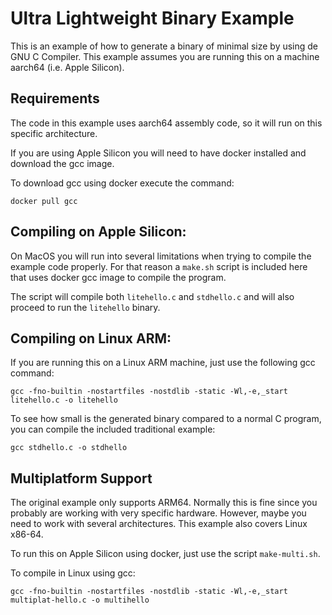# Ultra Lightweight Binary Example

This is an example of how to generate a binary of minimal size by using de GNU C Compiler.
This example assumes you are running this on a machine aarch64 (i.e. Apple Silicon).

## Requirements

The code in this example uses aarch64 assembly code, so it will run on this specific architecture.

If you are using Apple Silicon you will need to have docker installed and download the gcc image.

To download gcc using docker execute the command:

```shell
docker pull gcc
```

## Compiling on Apple Silicon:

On MacOS you will run into several limitations when trying to compile the example code properly.
For that reason a `make.sh` script is included here that uses docker gcc image to compile the program.

The script will compile both `litehello.c` and `stdhello.c` and will also proceed to run the `litehello` binary.

## Compiling on Linux ARM:

If you are running this on a Linux ARM machine, just use the following gcc command:

```shell
gcc -fno-builtin -nostartfiles -nostdlib -static -Wl,-e,_start litehello.c -o litehello
```

To see how small is the generated binary compared to a normal C program, you can compile the included traditional example:

```shell
gcc stdhello.c -o stdhello
```

## Multiplatform Support

The original example only supports ARM64. Normally this is fine since you probably are working with very specific hardware.
However, maybe you need to work with several architectures. This example also covers Linux x86-64.

To run this on Apple Silicon using docker, just use the script `make-multi.sh`.

To compile in Linux using gcc:

```shell
gcc -fno-builtin -nostartfiles -nostdlib -static -Wl,-e,_start multiplat-hello.c -o multihello
```
